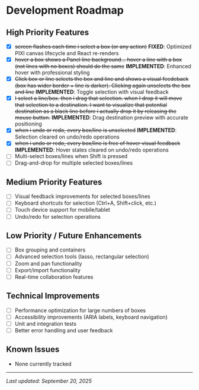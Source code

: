 # Development Roadmap

## High Priority Features
- [x] ~~screen flashes each time i select a box (or any action)~~ **FIXED**: Optimized PIXI canvas lifecycle and React re-renders
- [x] ~~hover a box shows a Panel line background... hover a line with a box (not lines with no boxes) should do the same~~ **IMPLEMENTED**: Enhanced hover with professional styling
- [x] ~~Click box or line selects the box and line and shows a visual feedeback (box has wider border + line is darker). Clicking again unselects the box and line~~ **IMPLEMENTED**: Toggle selection with visual feedback
- [x] ~~I select a line/box. then i drag that selection. when I drop it will move that selection to a destination. I want to visualize that potential destination as a black line before i actually drop it by releasing the mouse button.~~ **IMPLEMENTED**: Drag destination preview with accurate positioning
- [x] ~~when i undo or redo, every box/line is unselected~~ **IMPLEMENTED**: Selection cleared on undo/redo operations
- [x] ~~when i undo or redo, every box/line is free of hover visual feedback~~ **IMPLEMENTED**: Hover states cleared on undo/redo operations
- [ ] Multi-select boxes/lines when Shift is pressed
- [ ] Drag-and-drop for multiple selected boxes/lines

## Medium Priority Features  
- [ ] Visual feedback improvements for selected boxes/lines
- [ ] Keyboard shortcuts for selection (Ctrl+A, Shift+click, etc.)
- [ ] Touch device support for mobile/tablet
- [ ] Undo/redo for selection operations

## Low Priority / Future Enhancements
- [ ] Box grouping and containers
- [ ] Advanced selection tools (lasso, rectangular selection)
- [ ] Zoom and pan functionality
- [ ] Export/import functionality
- [ ] Real-time collaboration features

## Technical Improvements
- [ ] Performance optimization for large numbers of boxes
- [ ] Accessibility improvements (ARIA labels, keyboard navigation)
- [ ] Unit and integration tests
- [ ] Better error handling and user feedback

## Known Issues
- None currently tracked

---
*Last updated: September 20, 2025*